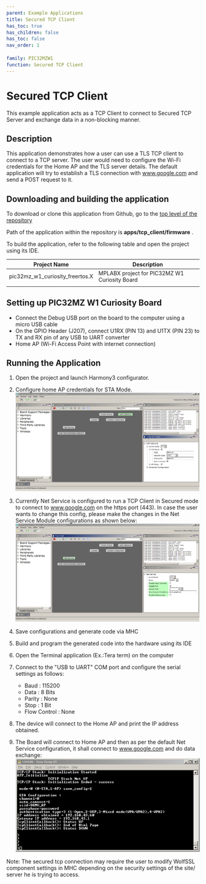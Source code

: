 ```yaml
---
parent: Example Applications
title: Secured TCP Client
has_toc: true
has_children: false
has_toc: false
nav_order: 1

family: PIC32MZW1
function: Secured TCP Client
---
```


# Secured TCP Client 

This example application acts as a TCP Client to connect to Secured TCP Server and exchange data in a non-blocking manner.

## Description

This application demonstrates how a user can use a TLS TCP  client to connect to a TCP server. The user would need to configure the Wi-Fi credentials for the Home AP and the TLS server details. The default application will try to establish a TLS connection with www.google.com and send a POST request to it.

## Downloading and building the application

To download or clone this application from Github, go to the [top level of the repository](https://github.com/Microchip-MPLAB-Harmony/wireless)


Path of the application within the repository is **apps/tcp_client/firmware** .

To build the application, refer to the following table and open the project using its IDE.

| Project Name      | Description                                    |
| ----------------- | ---------------------------------------------- |
| pic32mz_w1_curiosity_freertos.X | MPLABX project for PIC32MZ W1 Curiosity Board |
|||

## Setting up PIC32MZ W1 Curiosity Board

- Connect the Debug USB port on the board to the computer using a micro USB cable
- On the GPIO Header (J207), connect U1RX (PIN 13) and U1TX (PIN 23) to TX and RX pin of any USB to UART converter
- Home AP (Wi-Fi Access Point with internet connection)

## Running the Application

1. Open the project and launch Harmony3 configurator.
2.	Configure home AP credentials for STA Mode.
![MHC](images/configurator.png)

3. Currently Net Service is configured to run a TCP Client in Secured mode to connect to www.google.com on the https port (443). In case the user wants to change this config, please make the changes in the Net Service Module configurations as shown below:
![MHC](images/netservice_configurator.png)

4.	Save configurations and generate code via MHC 
5.	Build and program the generated code into the hardware using its IDE
6. Open the Terminal application (Ex.:Tera term) on the computer
7. Connect to the "USB to UART" COM port and configure the serial settings as follows:
    - Baud : 115200
    - Data : 8 Bits
    - Parity : None
    - Stop : 1 Bit
    - Flow Control : None

8.	The device will connect to the Home AP and print the IP address obtained.

9.	The Board will connect to Home AP and then as per the default Net Service configuration, it shall connect to www.google.com and do data exchange:
![Console](images/secured_tcp_client_console.png)

Note: The secured tcp connection may require the user to modify WolfSSL component settings in MHC depending on the security settings of the site/ server he is trying to access.